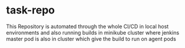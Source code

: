 # task-repo

This Repository is automated through the whole CI/CD in local host environments and also running builds in minikube cluster where jenkins master pod is also in cluster which give the build to run on agent pods
